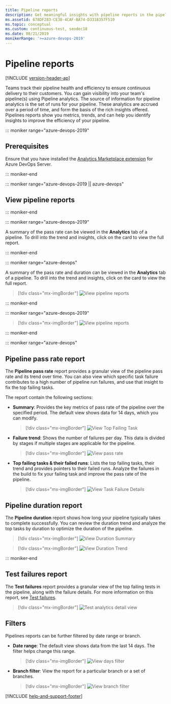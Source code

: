 ```yaml
---
title: Pipeline reports
description: Get meaningful insights with pipeline reports in the pipeline
ms.assetid: 678DF283-CE38-4CAF-BA74-D331B357F510
ms.topic: conceptual
ms.custom: continuous-test, seodec18
ms.date: 08/21/2019
monikerRange: '>=azure-devops-2019'
---
```


# Pipeline reports

[!INCLUDE [version-header-ap](../includes/version-server-2019-rtm.md)]

Teams track their pipeline health and efficiency to ensure continuous delivery to their customers. You can gain visibility into your team's pipeline(s) using Pipeline analytics. The source of information for pipeline analytics is the set of runs for your pipeline. These analytics are accrued over a period of time, and form the basis of the rich insights offered. Pipelines reports show you metrics, trends, and can help you identify insights to improve the efficiency of your pipeline.  

::: moniker range="azure-devops-2019"

## Prerequisites

Ensure that you have installed the [Analytics Marketplace extension](../../report/dashboards/analytics-extension.md) for Azure DevOps Server.

::: moniker-end

::: moniker range="azure-devops-2019 || azure-devops"

## View pipeline reports

::: moniker-end

::: moniker range="azure-devops-2019"

A summary of the pass rate can be viewed in the **Analytics** tab of a pipeline. To drill into the trend and insights, click on the card to view the full report.

::: moniker-end

<a name="viewinbuild"></a>

::: moniker range="azure-devops"

A summary of the pass rate and duration can be viewed in the **Analytics** tab of a pipeline. To drill into the trend and insights, click on the card to view the full report.

> [!div class="mx-imgBorder"]
> ![View pipeline reports](media/pipelines-reports/analyticstab.png)

::: moniker-end

::: moniker range="azure-devops-2019"

> [!div class="mx-imgBorder"]
> ![View pipeline reports](media/pipelines-reports/analyticstab-server-2019.png)

::: moniker-end

::: moniker range="azure-devops"

## Pipeline pass rate report 

The **Pipeline pass rate** report  provides a granular view of the pipeline pass rate and its trend over time. You can also view which specific task failure contributes to a high number of pipeline run failures, and use that insight to fix the top failing tasks.

The report contain the following sections:

  - **Summary**: Provides the key  metrics of pass rate of the pipeline over the specified period. The default view shows data for 14 days, which you can modify.

    > [!div class="mx-imgBorder"]
    > ![View Top Failing Task](media/pipelines-reports/top-failing.png)
    
  - **Failure trend**: Shows the number of failures per day. This data is divided by stages if multiple stages are applicable for the pipeline.
    > [!div class="mx-imgBorder"]
    > ![View pass rate](media/pipelines-reports/pass-rate.png)

  - **Top failing tasks & their failed runs**: Lists the top failing tasks, their trend and provides pointers to their failed runs. Analyze the failures in the build to fix your failing task and improve the pass rate of the pipeline.
        
    > [!div class="mx-imgBorder"]
    > ![View Task Failure Details](media/pipelines-reports/failing-tasks.png)

## Pipeline duration report

The **Pipeline duration** report shows how long your pipeline typically takes to complete successfully. You can review the duration trend and analyze the top tasks by duration to optimize the duration of the pipeline.

> [!div class="mx-imgBorder"]
> ![View Duration Summary](media/pipelines-reports/duration-summary.png)

> [!div class="mx-imgBorder"]
> ![View Duration Trend](media/pipelines-reports/duration-trend.png)

::: moniker-end

## Test failures report

The **Test failures** report provides a granular view of the top failing tests in the pipeline, along with the failure details. For more information on this report, see [Test failures](../test/test-analytics.md#test-failures).

> [!div class="mx-imgBorder"]
![Test analytics detail view](../test/media/test-analytics/test-failures.png)

## Filters

Pipelines reports can be further filtered by date range or branch. 

- **Date range**: The default view shows data from the last 14 days. The filter helps change this range.
  
    > [!div class="mx-imgBorder"]
    > ![View days filter](media/pipelines-reports/days-filter.png)

- **Branch filter**: View the report for a particular branch or a set of branches. 
  
    > [!div class="mx-imgBorder"]
    > ![View branch filter](media/pipelines-reports/branch-filter.png)


[!INCLUDE [help-and-support-footer](../test/includes/help-and-support-footer.md)] 
